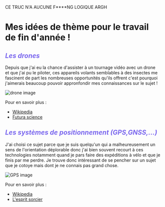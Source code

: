CE TRUC N'A AUCUNE F****NG LOGIQUE ARGH
# **Mes idées de thème pour le travail de fin d'année !**


## <span style="color: #7B68EE"> _Les drones_ </span>

Depuis que j'ai eu la chance d'assister à un tournage vidéo avec un drone et que j'ai pu le piloter, ces appareils volants semblables à des insectes me fascinent de part les nombreuses opportunités qu'ils offrent c'est pourquoi j'aimerais beaucoup pouvoir appronfondir mes connaissances sur le sujet !

![drone image](https://store.storeimages.cdn-apple.com/4668/as-images.apple.com/is/HMA02?wid=1144&hei=1144&fmt=jpeg&qlt=95&op_usm=0.5,0.5&.v=1534191282173)

Pour en savoir plus :

- [Wikipedia](https://fr.wikipedia.org/wiki/Drone)
- [Futura science](https://www.futura-sciences.com/sciences/definitions/aeronautique-drone-6174/)


## <span style="color: #7B68EE"> _Les systèmes de positionnement (GPS,GNSS,...)_ </span>

J'ai choisi ce sujet parce que je suis quelqu'un qui a malheureusement un sens de l'orientation déplorable donc j'ai bien souvent recourt à ces technologies notamment quand je pars faire des expéditions à vélo et que je finis par me perdre. Je trouve donc intéressant de se pencher sur un sujet que je cotoye mais dont je ne connais pas grand chose.

![GPS image](https://www.lespritsorcier.org/wp-content/uploads/2015/10/Galileo-IOV-sat-825x510.jpg)

Pour en savoir plus :

- [Wikipedia](https://fr.wikipedia.org/wiki/Syst%C3%A8me_de_positionnement_par_satellites#GPS)
- [L'esprit sorcier](https://www.lespritsorcier.org/blogs-membres/systeme-de-positionnement-satellites/)

